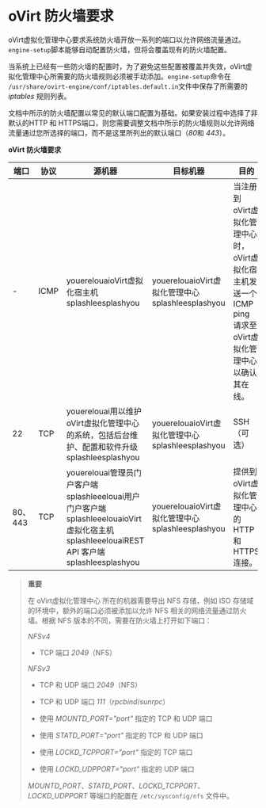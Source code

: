 # oVirt 防火墙要求

oVirt虚拟化管理中心要求系统防火墙开放一系列的端口以允许网络流量通过。`engine-setup`脚本能够自动配置防火墙，但将会覆盖现有的防火墙配置。

当系统上已经有一些防火墙的配置时，为了避免这些配置被覆盖并失效，oVirt虚拟化管理中心所需要的防火墙规则必须被手动添加。`engine-setup`命令在 `/usr/share/ovirt-engine/conf/iptables.default.in`文件中保存了所需要的 *iptables* 规则列表。

文档中所示的防火墙配置以常见的默认端口配置为基础。如果安装过程中选择了非默认的HTTP 和 HTTPS端口，则您需要调整文档中所示的防火墙规则以允许网络流量通过您所选择的端口，而不是这里所列出的默认端口（*80*和 *443*）。

**oVirt 防火墙要求**

|端口|协议|源机器|目标机器|目的|
|----|----|------|--------|----|
|-|ICMP|youerelouaioVirt虚拟化宿主机splashleesplashyou|youerelouaioVirt虚拟化管理中心splashleesplashyou|当注册到 oVirt虚拟化管理中心时，oVirt虚拟化宿主机发送一个 ICMP ping 请求至oVirt虚拟化管理中心以确认其在线。|
|22|TCP|youerelouai用以维护oVirt虚拟化管理中心的系统，包括后台维护、配置和软件升级splashleesplashyou|youerelouaioVirt虚拟化管理中心splashleesplashyou|SSH（可选）|
|80、443|TCP|youerelouai管理员门户客户端splashleeelouai用户门户客户端splashleeelouaioVirt虚拟化宿主机splashleeelouaiREST API 客户端splashleesplashyou|youerelouaioVirt虚拟化管理中心splashleesplashyou|提供到 oVirt虚拟化管理中心的 HTTP 和 HTTPS 连接。|

> **重要**
>
> 在 oVirt虚拟化管理中心 所在的机器需要导出 NFS 存储，例如 ISO
> 存储域的环境中，额外的端口必须被添加以允许 NFS
> 相关的网络流量通过防火墙。根据 NFS
> 版本的不同，需要在防火墙上打开如下端口：
>
> *NFSv4*
>
> -   TCP 端口 *2049*（NFS）
>
> *NFSv3*
>
> -   TCP 和 UDP 端口 *2049*（NFS）
>
> -   TCP 和 UDP 端口 *111*（*rpcbind*/*sunrpc*）
>
> -   使用 *MOUNTD\_PORT="port"* 指定的 TCP 和 UDP 端口
>
> -   使用 *STATD\_PORT="port"* 指定的 TCP 和 UDP 端口
>
> -   使用 *LOCKD\_TCPPORT="port"* 指定的 TCP 端口
>
> -   使用 *LOCKD\_UDPPORT="port"* 指定的 UDP 端口
>
> *MOUNTD\_PORT*、*STATD\_PORT*、*LOCKD\_TCPPORT*、*LOCKD\_UDPPORT*
> 等端口的配置在 `/etc/sysconfig/nfs` 文件中。

